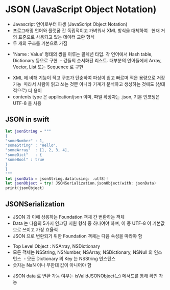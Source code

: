 #  JSON (JavaScript Object Notation)


* Javascript 언어로부터 파생 (JavaScript Object Notation) 
* 프로그래밍 언어와 플랫폼 간 독립적이고 가벼워서 XML 방식을 대체하여  
현재 거의 표준으로 사용되고 있는 데이터 교환 형식 
* 두 개의 구조를 기본으로 가짐 
- 'Name : Value' 형태의 쌍을 이루는 콜렉션 타입. 각 언어에서 Hash table, Dictionary 등으로 구현  - 값들의 순서화된 리스트. 대부분의 언어들에서 Array, Vector, List 또는 Sequence 로 구현 
* XML 에 비해 기능이 적고 구조가 단순하여 파싱이 쉽고 빠르며 적은 용량으로 저장 가능  따라서 사람이 읽고 쓰는 것뿐 아니라 기계가 분석하고 생성하는 것에도 (상대적으로) 더 용이
* contents type 은 application/json 이며, 파일 확장자는 .json, 기본 인코딩은 UTF-8 을 사용


## JSON in swift 

```swift
let jsonString = """
{
"someNumber" : 1,
"someString" : "Hello",
"someArray"  : [1, 2, 3, 4],
"someDict"   : {
"someBool" : true
}
}
"""
let jsonData = jsonString.data(using: .utf8)!
let jsonObject = try! JSONSerialization.jsonObject(with: jsonData)
print(jsonObject)

```

## JSONSerialization

* JSON 과 이에 상응하는 Foundation 객체 간 변환하는 객체
* Data 는 다음의 5가지 인코딩 지원 형식 중 하나여야 하며, 이 중 UTF-8 이 기본값으로 쓰이고 가장 효율적 
* JSON 으로 변환되기 위한 Foundation 객체는 다음 속성을 따라야 함
- Top Level Object : NSArray, NSDictionary 
- 모든 객체는 NSString, NSNumber, NSArray, NSDictionary, NSNull 의 인스턴스  - 모든 Dictionary 의 Key 는 NSString 인스턴스 
- 숫자는 NaN 이나 무한대 값이 아니어야 함

* JSON data 로 변환 가능 여부는 isValidJSONObject(_:) 메서드를 통해 확인 가능
